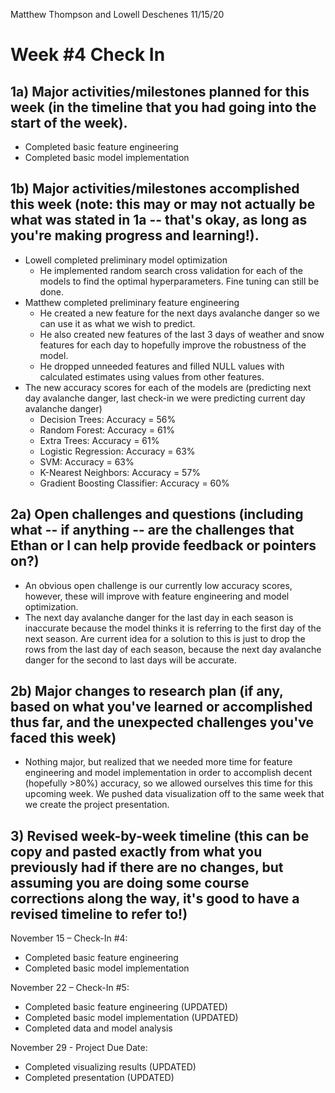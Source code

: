 Matthew Thompson and Lowell Deschenes
11/15/20

# Week #4 Check In

## 1a)  Major activities/milestones planned for this week (in the timeline that you had going into the start of the week).

* Completed basic feature engineering
* Completed basic model implementation


## 1b)  Major activities/milestones accomplished this week (note: this may or may not actually be what was stated in 1a -- that's okay, as long as you're making progress and learning!).

* Lowell completed preliminary model optimization
  * He implemented random search cross validation for each of the models to find the optimal hyperparameters. Fine tuning can still be done.
* Matthew completed preliminary feature engineering
  * He created a new feature for the next days avalanche danger so we can use it as what we wish to predict.
  * He also created new features of the last 3 days of weather and snow features for each day to hopefully improve the robustness of the model.
  * He dropped unneeded features and filled NULL values with calculated estimates using values from other features.
* The new accuracy scores for each of the models are (predicting next day avalanche danger, last check-in we were predicting current day avalanche danger)
  * Decision Trees: Accuracy = 56%
  * Random Forest: Accuracy = 61%
  * Extra Trees: Accuracy = 61%
  * Logistic Regression: Accuracy = 63%
  * SVM: Accuracy = 63%
  * K-Nearest Neighbors: Accuracy = 57%
  * Gradient Boosting Classifier: Accuracy = 60%


## 2a)  Open challenges and questions (including what -- if anything -- are the challenges that Ethan or I can help provide feedback or pointers on?)

* An obvious open challenge is our currently low accuracy scores, however, these will improve with feature engineering and model optimization.
* The next day avalanche danger for the last day in each season is inaccurate because the model thinks it is referring to the first day of the next season. Are current idea for a solution to this is just to drop the rows from the last day of each season, because the next day avalanche danger for the second to last days will be accurate.


## 2b)  Major changes to research plan (if any, based on what you've learned or accomplished thus far, and the unexpected challenges you've faced this week)

* Nothing major, but realized that we needed more time for feature engineering and model implementation in order to accomplish decent (hopefully >80%) accuracy, so we allowed ourselves this time for this upcoming week. We pushed data visualization off to the same week that we create the project presentation.


## 3) Revised week-by-week timeline (this can be copy and pasted exactly from what you previously had if there are no changes, but assuming you are doing some course corrections along the way, it's good to have a revised timeline to refer to!)

November 15 – Check-In #4:
* Completed basic feature engineering
* Completed basic model implementation

November 22 – Check-In #5:
* Completed basic feature engineering (UPDATED)
* Completed basic model implementation (UPDATED)
* Completed data and model analysis

November 29 - Project Due Date:
* Completed visualizing results (UPDATED)
* Completed presentation (UPDATED)
